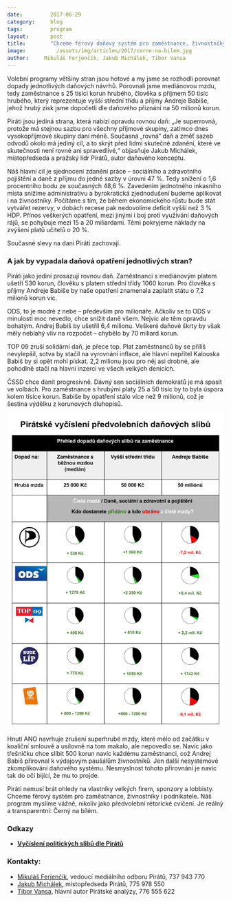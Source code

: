 ```yaml
---
date:         2017-06-29
category:     blog
tags:         program
layout:       post
title:        "Chceme férový daňový systém pro zaměstnance, živnostníky i podnikatele."
image:          /assets/img/articles/2017/cerne-na-bilem.jpg
author:     Mikuláš Ferjenčík, Jakub Michálek, Tibor Vansa
---
```


Volební programy většiny stran jsou hotové a my jsme se rozhodli porovnat dopady jednotlivých daňových návrhů. Porovnali jsme mediánovou mzdu, tedy zaměstnance s 25 tisíci korun hrubého, člověka s příjmem 50 tisíc hrubého, který reprezentuje vyšší střední třídu a příjmy Andreje Babiše, jehož hrubý zisk jsme dopočetli dle daňového přiznání na 50 milionů korun.

Piráti jsou jediná strana, která nabízí opravdu rovnou daň: „Je superrovná, protože má stejnou sazbu pro všechny příjmové skupiny, zatímco dnes vysokopříjmové skupiny daní méně. Současná „rovná“ daň a změť sazeb odvodů okolo má jediný cíl, a to skrýt před lidmi skutečné zdanění, které ve skutečnosti není rovné ani spravedlivé,“ objasňuje Jakub Michálek, místopředseda a pražský lídr Pirátů, autor daňového konceptu.

Náš hlavní cíl je sjednocení zdanění práce – sociálního a zdravotního pojištění a daně z příjmu do jedné sazby v úrovni 47 %. Tedy snížení o 1,6 procentního bodu ze současných 48,6 %. Zavedením jednotného inkasního místa snížíme administrativu a byrokratická zjednodušení budeme aplikovat i na živnostníky. Počítáme s tím, že během ekonomického růstu bude stát vytvářet rezervy, v dobách recese pak nedovolíme deficit vyšší než 3 % HDP. Přínos veškerých opatření, mezi jinými i boj proti využívání daňových rájů, se pohybuje mezi 15 a 20 miliardami. Těmi pokryjeme náklady na zvýšení platů učitelů o 20 %.

Současné slevy na dani Piráti zachovají.

### A jak by vypadala daňová opatření jednotlivých stran?

Piráti jako jediní prosazují rovnou daň. Zaměstnanci s mediánovým platem ušetří 530 korun, člověku s platem střední třídy 1060 korun. Pro člověka s příjmy Andreje Babiše by naše opatření znamenala zaplatit státu o 7,2 milionů korun víc.

ODS, to je modré z nebe – především pro milionáře. Ačkoliv se to ODS v minulosti moc nevedlo, chce snížit daně všem. Nejvíc ale těm opravdu bohatým. Andrej Babiš by ušetřil 6,4 milionu. Veškeré daňové škrty by však měly neblahý vliv na rozpočet – chybělo by 70 miliard korun.

TOP 09 zruší solidární daň, je přece top. Plat zaměstnanců by se příliš nevylepšil, sotva by stačil na vyrovnání inflace, ale hlavní nepřítel Kalouska Babiš by si opět mohl pískat. 2,2 milionu jsou pro něj asi drobné, ale pohodlně stačí na hlavní inzerci ve všech velkých denících.

ČSSD chce danit progresivně. Dávný sen sociálních demokratů je má spasit ve volbách. Pro zaměstnance s hrubými platy 25 a 50 tisíc by to byla úspora kolem tisíce korun. Babiše by opatření stálo více než 9 milionů, což je šestina výdělku z korunových dluhopisů.

[![Vyčíslení politických slibů](/assets/img/articles/2017/vycisleni.png "Vyčíslení – jaké dopady budou mít daňové sliby hlavních politických stran?")](https://github.com/pirati-web/pirati.cz/blob/gh-pages/assets/pdf/porovnani-dani.pdf)

Hnutí ANO navrhuje zrušení superhrubé mzdy, které mělo od začátku v koaliční smlouvě a usilovně na tom makalo, ale nepovedlo se. Navíc jako třešničku chce slíbit 500 korun navíc každému zaměstnanci, což Andrej Babiš přirovnal k výdajovým paušálům živnostníků. Jen další nesystémové zkomplikování daňového systému. Nesmyslnost tohoto přirovnání je navíc tak do očí bijící, že mu to projde.

Piráti nemusí brát ohledy na vlastníky velkých firem, sponzory a lobbisty. Chceme férový systém pro zaměstnance, živnostníky i podnikatele. Náš program myslíme vážně, nikoliv jako předvolební rétorické cvičení. Je reálný a transparentní: Černý na bílém.

### Odkazy

* **[Vyčíslení politických slibů dle Pirátů](https://github.com/pirati-web/pirati.cz/blob/gh-pages/assets/pdf/porovnani-dani.pdf)**

### Kontakty:

* [Mikuláš Ferjenčík](https://www.pirati.cz/lide/mikulas-ferjencik/), vedoucí mediálního odboru Pirátů, 737 943 770
* [Jakub Michálek](https://www.pirati.cz/lide/jakub-michalek/), místopředseda Pirátů, 775 978 550
* [Tibor Vansa](https://www.pirati.cz/lide/tibor-vansa/), hlavní autor Pirátské analýzy, 776 555 622
